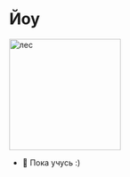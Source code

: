 # Йоу

<img src="[https://example.com/yourphoto.jpg](https://static.wikia.nocookie.net/minecraft_ru_gamepedia/images/0/0d/Пожар_от_лавы_в_природе.png/revision/latest?cb=20141106085728)" alt="лес" width="200"/>

- 🔭 Пока учусь :)  
